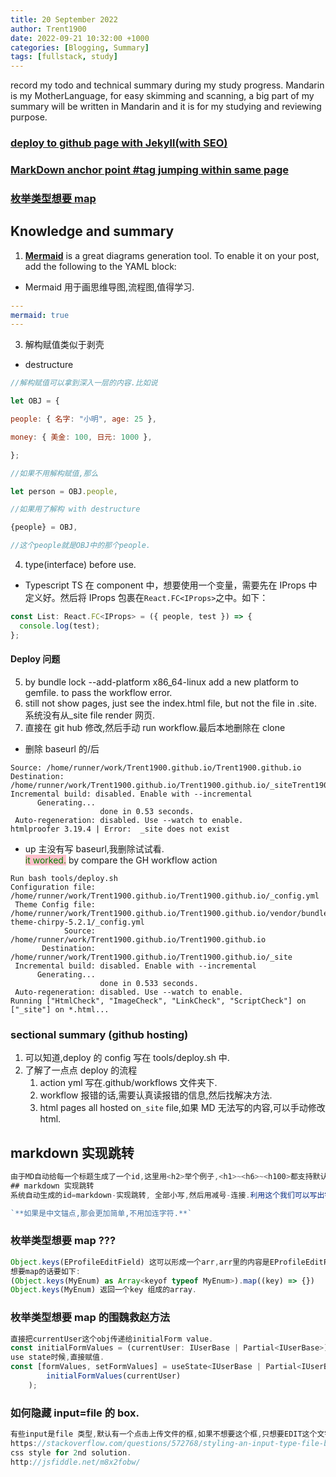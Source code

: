 ```yaml
---
title: 20 September 2022
author: Trent1900
date: 2022-09-21 10:32:00 +1000
categories: [Blogging, Summary]
tags: [fullstack, study]
---
```


record my todo and technical summary during my study progress.
Mandarin is my MotherLanguage, for easy skimming and scanning, a big part of my summary will be written in Mandarin and it is for my studying and reviewing purpose.

### [deploy to github page with Jekyll(with SEO)](#deploy-问题)

<!-- todo:how Jekyll utilize SEO -->

### [MarkDown anchor point #tag jumping within same page](#markdown-实现跳转)

### [枚举类型想要 map](#枚举类型想要-map)

## Knowledge and summary

1. [**Mermaid**](https://github.com/mermaid-js/mermaid) is a great diagrams generation tool. To enable it on your post, add the following to the YAML block:

- Mermaid 用于画思维导图,流程图,值得学习.

```yaml
---
mermaid: true
---
```

3. 解构赋值类似于剥壳

- destructure

```js
//解构赋值可以拿到深入一层的内容.比如说

let OBJ = {

people: { 名字: "小明", age: 25 },

money: { 美金: 100, 日元: 1000 },

};

//如果不用解构赋值,那么

let person = OBJ.people,

//如果用了解构 with destructure

{people} = OBJ,

//这个people就是OBJ中的那个people.

```

4. type(interface) before use.

- Typescript TS 在 component 中，想要使用一个变量，需要先在 IProps 中定义好。然后将 IProps 包裹在`React.FC<IProps>`之中。如下：

```js
const List: React.FC<IProps> = ({ people, test }) => {
  console.log(test);
};
```

#### Deploy 问题

5. by bundle lock --add-platform x86_64-linux add a new platform to gemfile. to pass the workflow error.
6. still not show pages, just see the index.html file, but not the file in .site. 系统没有从\_site file render 网页.
7. 直接在 git hub 修改,然后手动 run workflow.最后本地删除在 clone

- 删除 baseurl 的/后

```console
Source: /home/runner/work/Trent1900.github.io/Trent1900.github.io
Destination: /home/runner/work/Trent1900.github.io/Trent1900.github.io/_siteTrent1900.github.io
Incremental build: disabled. Enable with --incremental
      Generating...
                    done in 0.53 seconds.
 Auto-regeneration: disabled. Use --watch to enable.
htmlproofer 3.19.4 | Error:  _site does not exist
```

- up 主没有写 baseurl,我删除试试看.  
  <span style='color:green; background:pink'>it worked.</span> by compare the GH workflow action

```
Run bash tools/deploy.sh
Configuration file: /home/runner/work/Trent1900.github.io/Trent1900.github.io/_config.yml
 Theme Config file: /home/runner/work/Trent1900.github.io/Trent1900.github.io/vendor/bundle/ruby/2.6.0/gems/jekyll-theme-chirpy-5.2.1/_config.yml
            Source: /home/runner/work/Trent1900.github.io/Trent1900.github.io
       Destination: /home/runner/work/Trent1900.github.io/Trent1900.github.io/_site
 Incremental build: disabled. Enable with --incremental
      Generating...
                    done in 0.533 seconds.
 Auto-regeneration: disabled. Use --watch to enable.
Running ["HtmlCheck", "ImageCheck", "LinkCheck", "ScriptCheck"] on ["_site"] on *.html...
```

### sectional summary (github hosting)

1. 可以知道,deploy 的 config 写在 tools/deploy.sh 中.
2. 了解了一点点 deploy 的流程
   1. action yml 写在.github/workflows 文件夹下.
   2. workflow 报错的话,需要认真读报错的信息,然后找解决方法.
   3. html pages all hosted on`_site` file,如果 MD 无法写的内容,可以手动修改 html.

## markdown 实现跳转

```js
由于MD自动给每一个标题生成了一个id,这里用<h2>举个例子,<h1>~<h6>~<h100>都支持默认生成id
## markdown 实现跳转
系统自动生成的id=markdown-实现跳转, 全部小写,然后用减号-连接.利用这个我们可以写出锚点(#markdown-实现跳转).

`**如果是中文锚点,那会更加简单,不用加连字符.**`
```

### 枚举类型想要 map ???

```js
Object.keys(EProfileEditField) 这可以形成一个arr,arr里的内容是EProfileEditField这个key的value.
想要map的话要如下:
(Object.keys(MyEnum) as Array<keyof typeof MyEnum>).map((key) => {})
Object.keys(MyEnum) 返回一个key 组成的array.
```

### 枚举类型想要 map 的围魏救赵方法

```js
直接把currentUser这个obj传递给initialForm value.
const initialFormValues = (currentUser: IUserBase | Partial<IUserBase>) => ({ ...currentUser });
use state时候,直接赋值.
const [formValues, setFormValues] = useState<IUserBase | Partial<IUserBase>>(
		initialFormValues(currentUser)
	);

```

### 如何隐藏 input=file 的 box.

```js
有些input是file 类型,默认有一个点击上传文件的框,如果不想要这个框,只想要EDIT这个文字链接,可以用label包起来,然后把input的位置放到最右下脚.
https://stackoverflow.com/questions/572768/styling-an-input-type-file-button
css style for 2nd solution.
http://jsfiddle.net/m8x2fobw/
```
